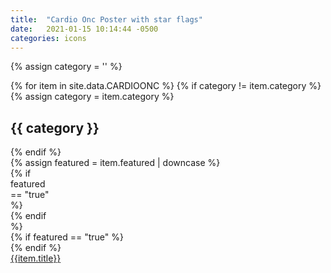 ```yaml
---
title:  "Cardio Onc Poster with star flags"
date:   2021-01-15 10:14:44 -0500
categories: icons
---
```

{% assign category = '' %}
<div>
{% for item in site.data.CARDIOONC %}
{% if category != item.category %}
{% assign category = item.category %}
</div>
<h2 class='block m-y_4 '>{{ category }} </h2>
<div class="ul_none grid:lg template-x_20 gap-x_4 gap-y_5">
{% endif %}
<article  class="c_black m-b_4 m-b_5:md m-t_5 p-t_4">
{% assign featured = item.featured | downcase %}
    <div class="br_1 br_radius br_solid br_black-2 flex flex_column flex_column:lg flex_row:md font_ui h:bg_black-2 m-x_n2 relative m-t_4" style="height: 100%">  
        <div class="display_none:lg flex_none justify_center p-l_4:md p-y_3" style="width: 4rem">
            {% if featured == "true"  %}
            <div class="absolute t_n3 r_4">
                <i class="c_highlight-1 fa-bookmark fas font_10 relative text-shadow_black-1 z_5"></i>
                <span class="absolute font_bold l_0 lh_0 vertical-align_middle font_n2 uppercase m-t_1 m_auto r_0 t_3 text_center z_5"><i class="c_black-8 fa-star fas font_2 text-shadow_white-n1"></i></span>
            </div>
            {% endif %}
            <div class="flex_none m-t_n5 m_auto m_auto:md self_center text_center" style="width: 3rem">
                <div class="pathwayColor{ bg_primary } flex_shrink relative aspect_1x1 shadow_3 text_center texture_ondemand thumb [ bg-blend_multiply bg_center bg_cover bg_no-repeat  ][ br_2 br_black-3 br_radius br_solid ]">
                    <div class="absolute b_0 flex h:opacity justify_center l_0 opacity_7 r_0 self_center t_0 text_center w_100"><em class="absolute c_white-9 fa-user-chart fas flex_auto font_2 self_center text_center w_100"></em></div>
                </div>
            </div>
        </div>
        <div class="block:lg display_none m-t_n5 m-x_5 p-x_5 relative">
            {% if featured == "true"  %}
            <div class="absolute t_n3 r_5 m-r_4">
                <i class="c_highlight-1 fa-bookmark fas font_10 relative text-shadow_black-1 z_5"></i>
                <span class="absolute font_bold l_0 lh_0 vertical-align_middle font_n2 uppercase m-t_1 m_auto r_0 t_3 text_center z_5"><i class="c_black-8 fa-star fas font_2 text-shadow_white-n1"></i></span>
            </div>
            {% endif %}
            <div class="m-t_n5 m_auto m_auto:md self_center text_center">
                <div class="aspect_21x9 bg-blend_overlay bg_cover bg_no-repeat bg_primary br_2 br_radius br_solid br_black-3 flex_shrink relative shadow_3 texture_ondemand text_center thumb">
                    <div class="absolute b_0 flex h:opacity justify_center l_0 opacity_7 r_0 self_center t_0 text_center w_100">
                    <em class="absolute c_white-9 fa-user-chart fas flex_auto font_5 self_center text_center w_100"></em>
                    </div>
                </div>
            </div>
        </div>
        <div class="flex_auto [ c_primary-n4  font_0 font_1:md font_copy font_regular lh_2 ][ p-b_3 p-b_4:md p-l_0:lg p-l_4:md {% if featured == 'true'  %} p-r_5{% endif %}">
            <div class="p-t_2 p_4  p-y_0 p-y_3:md p-x_5:lg">
                <a class="expanded-click-area h:undecorated p-b_3" target="_blank" href="{{ item.videolink }}">{{item.title}}</a>
            </div>
        </div>
    </div>
    <div class="c_black flex flex_wrap font_n2 justify_between m-t_2 p-t_2">
        <div class="flex_shrink block font_bold text_left p-r_3 m-r_3 ">
<a href="{{ item.pdflink }}" class="block h:underline uppercase" target="_blank"><em class="far fa-paperclip"></em> Attachments</a>
        </div>
        {% assign credits = item.credits %}
        {% if credits.size > 0 %}
        <div class="flex_grow uppercase text_right br-l_1 br_black-3 br_solid">
        {% include credits.html %}
        </div>
        {%  endif %}
    </div>
</article>
{% endfor %}
</div>
